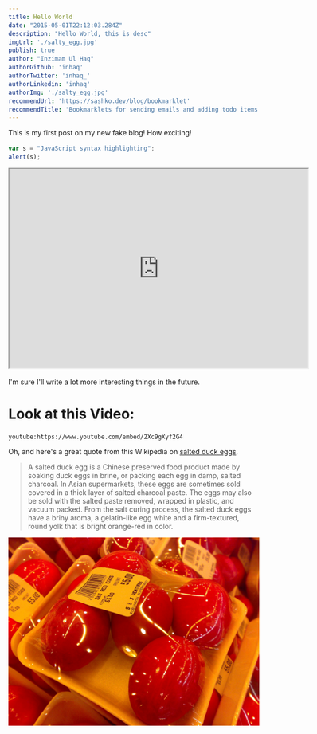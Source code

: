 ```yaml
---
title: Hello World
date: "2015-05-01T22:12:03.284Z"
description: "Hello World, this is desc"
imgUrl: './salty_egg.jpg'
publish: true
author: "Inzimam Ul Haq"
authorGithub: 'inhaq'
authorTwitter: 'inhaq_'
authorLinkedin: 'inhaq'
authorImg: './salty_egg.jpg'
recommendUrl: 'https://sashko.dev/blog/bookmarklet'
recommendTitle: 'Bookmarklets for sending emails and adding todo items'
---
```


This is my first post on my new fake blog! How exciting!

```javascript
var s = "JavaScript syntax highlighting";
alert(s);
```

<iframe src="http://www.example.com/" width="600" height="400"></iframe>

I'm sure I'll write a lot more interesting things in the future.

# Look at this Video:

`youtube:https://www.youtube.com/embed/2Xc9gXyf2G4`


Oh, and here's a great quote from this Wikipedia on
[salted duck eggs](https://en.wikipedia.org/wiki/Salted_duck_egg).

> A salted duck egg is a Chinese preserved food product made by soaking duck
> eggs in brine, or packing each egg in damp, salted charcoal. In Asian
> supermarkets, these eggs are sometimes sold covered in a thick layer of salted
> charcoal paste. The eggs may also be sold with the salted paste removed,
> wrapped in plastic, and vacuum packed. From the salt curing process, the
> salted duck eggs have a briny aroma, a gelatin-like egg white and a
> firm-textured, round yolk that is bright orange-red in color.

![Chinese Salty Egg](./salty_egg.jpg)
